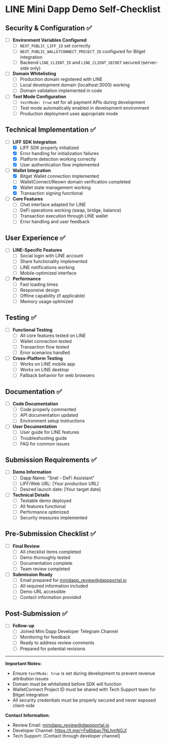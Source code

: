 # LINE Mini Dapp Demo Self-Checklist

## Security & Configuration ✅

- [ ] **Environment Variables Configured**
  - [ ] `NEXT_PUBLIC_LIFF_ID` set correctly
  - [ ] `NEXT_PUBLIC_WALLETCONNECT_PROJECT_ID` configured for Bitget integration
  - [ ] Backend `LINE_CLIENT_ID` and `LINE_CLIENT_SECRET` secured (server-side only)

- [ ] **Domain Whitelisting**
  - [ ] Production domain registered with LINE
  - [ ] Local development domain (localhost:3000) working
  - [ ] Domain validation implemented in code

- [ ] **Test Mode Configuration**
  - [ ] `testMode: true` set for all payment APIs during development
  - [ ] Test mode automatically enabled in development environment
  - [ ] Production deployment uses appropriate mode

## Technical Implementation ✅

- [ ] **LIFF SDK Integration**
  - [x] LIFF SDK properly initialized
  - [x] Error handling for initialization failures
  - [x] Platform detection working correctly
  - [x] User authentication flow implemented

- [ ] **Wallet Integration**
  - [x] Bitget Wallet connection implemented
  - [ ] WalletConnect/Reown domain verification completed
  - [x] Wallet state management working
  - [x] Transaction signing functional

- [ ] **Core Features**
  - [ ] Chat interface adapted for LINE
  - [ ] DeFi operations working (swap, bridge, balance)
  - [ ] Transaction execution through LINE wallet
  - [ ] Error handling and user feedback

## User Experience ✅

- [ ] **LINE-Specific Features**
  - [ ] Social login with LINE account
  - [ ] Share functionality implemented
  - [ ] LINE notifications working
  - [ ] Mobile-optimized interface

- [ ] **Performance**
  - [ ] Fast loading times
  - [ ] Responsive design
  - [ ] Offline capability (if applicable)
  - [ ] Memory usage optimized

## Testing ✅

- [ ] **Functional Testing**
  - [ ] All core features tested on LINE
  - [ ] Wallet connection tested
  - [ ] Transaction flow tested
  - [ ] Error scenarios handled

- [ ] **Cross-Platform Testing**
  - [ ] Works on LINE mobile app
  - [ ] Works on LINE desktop
  - [ ] Fallback behavior for web browsers

## Documentation ✅

- [ ] **Code Documentation**
  - [ ] Code properly commented
  - [ ] API documentation updated
  - [ ] Environment setup instructions

- [ ] **User Documentation**
  - [ ] User guide for LINE features
  - [ ] Troubleshooting guide
  - [ ] FAQ for common issues

## Submission Requirements ✅

- [ ] **Demo Information**
  - [ ] Dapp Name: "Snel - DeFi Assistant"
  - [ ] LIFF/Web URL: [Your production URL]
  - [ ] Desired launch date: [Your target date]

- [ ] **Technical Details**
  - [ ] Testable demo deployed
  - [ ] All features functional
  - [ ] Performance optimized
  - [ ] Security measures implemented

## Pre-Submission Checklist ✅

- [ ] **Final Review**
  - [ ] All checklist items completed
  - [ ] Demo thoroughly tested
  - [ ] Documentation complete
  - [ ] Team review completed

- [ ] **Submission Ready**
  - [ ] Email prepared for minidapp_review@dappportal.io
  - [ ] All required information included
  - [ ] Demo URL accessible
  - [ ] Contact information provided

## Post-Submission ✅

- [ ] **Follow-up**
  - [ ] Joined Mini Dapp Developer Telegram Channel
  - [ ] Monitoring for feedback
  - [ ] Ready to address review comments
  - [ ] Prepared for potential revisions

---

**Important Notes:**
- Ensure `testMode: true` is set during development to prevent revenue attribution issues
- Domain must be whitelisted before SDK will function
- WalletConnect Project ID must be shared with Tech Support team for Bitget integration
- All security credentials must be properly secured and never exposed client-side

**Contact Information:**
- Review Email: minidapp_review@dappportal.io
- Developer Channel: https://t.me/+Fq6bbac7NLhmNGJl
- Tech Support: [Contact through developer channel]
